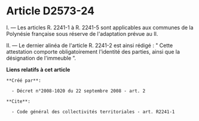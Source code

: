 # Article D2573-24

I. ― Les articles R. 2241-1 à R. 2241-5 sont applicables aux communes de la Polynésie française sous réserve de l'adaptation
prévue au II. 

II. ― Le dernier alinéa de l'article R. 2241-2 est ainsi rédigé : " Cette attestation comporte obligatoirement l'identité des
parties, ainsi que la désignation de l'immeuble ”.

**Liens relatifs à cet article**

	**Créé par**:

	  - Décret n°2008-1020 du 22 septembre 2008 - art. 2

	**Cite**:

	  - Code général des collectivités territoriales - art. R2241-1
